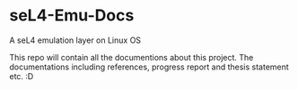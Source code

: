# seL4-Emu-Docs
A seL4 emulation layer on Linux OS

This repo will contain all the documentions about this project.
The documentations including references, progress report and thesis statement etc. :D


